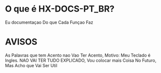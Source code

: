 # O que é HX-DOCS-PT_BR?
Eu documentaçao Do que Cada Funçao Faz

# AVISOS
As Palavras que tem Acento nao Vao Ter Acento, Motivo: Meu Teclado é Ingles.
NAO VAI TER TUDO EXPLICADO, Vou colocar mais Coisa No Futuro, Mas Acho que Vai Ser Util
